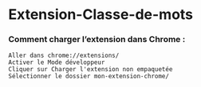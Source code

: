 # Extension-Classe-de-mots

### Comment charger l’extension dans Chrome :

    Aller dans chrome://extensions/
    Activer le Mode développeur
    Cliquer sur Charger l'extension non empaquetée
    Sélectionner le dossier mon-extension-chrome/

